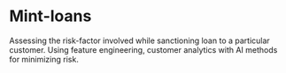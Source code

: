 # Mint-loans
Assessing the risk-factor involved while sanctioning loan to a particular customer. Using feature engineering, customer analytics with AI methods for  minimizing risk.
